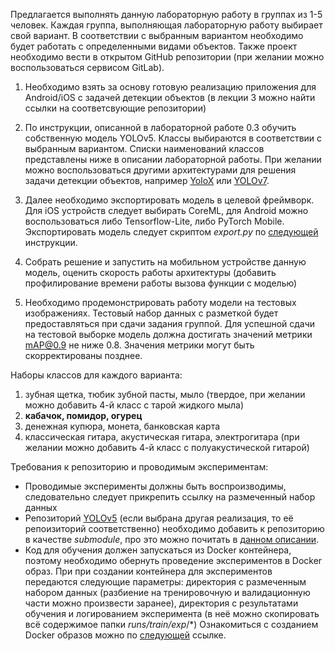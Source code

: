 

Предлагается выполнять данную лабораторную работу в группах из 1-5 человек. Каждая группа, выполняющая лабораторную работу выбирает свой вариант. В соответствии с выбранным вариантом необходимо будет работать с определенными видами объектов. Также проект необходимо вести в открытом GitHub репозитории (при желании можно воспользоваться сервисом GitLab).

1. Необходимо взять за основу готовую реализацию приложения для Android/iOS с задачей детекции объектов (в лекции 3 можно найти ссылки на соответсвующие репозитории)

2. По инструкции, описанной в лабораторной работе 0.3 обучить собственную модель YOLOv5. Классы выбираются в соответствии с выбранным вариантом. Списки наименований классов представлены ниже в описании лабораторной работы. При желании можно воспользоваться другими архитектурами для решения задачи детекции объектов, например [YoloX](https://github.com/Megvii-BaseDetection/YOLOX) или [YOLOv7](https://github.com/WongKinYiu/yolov7).

3. Далее необходимо экспортировать модель в целевой фреймворк. Для iOS устройств следует выбирать CoreML, для Android можно воспользоваться либо Tensorflow-Lite, либо PyTorch Mobile. Экспортировать модель следует скриптом *export.py* по [следующей](https://github.com/ultralytics/yolov5/issues/251) инструкции.

4. Собрать решение и запустить на мобильном устройстве данную модель, оценить скорость работы архитектуры (добавить профилирование времени работы вызова функции с моделью)

5. Необходимо продемонстрировать работу модели на тестовых изображениях. Тестовый набор данных с разметкой будет предоставляться при сдачи задания группой. Для успешной сдачи на тестовой выборке модель должна достигать значений метрики mAP@0.9 не ниже 0.8. Значения метрики могут быть скорректированы позднее.

Наборы классов для каждого варианта:

1. зубная щетка, тюбик зубной пасты, мыло (твердое, при желании можно добавить 4-й класс с тарой жидкого мыла)
2. **кабачок, помидор, огурец**
3. денежная купюра, монета, банковская карта
4. классическая гитара, акустическая гитара, электрогитара (при желании можно добавить 4-й класс с полуакустической гитарой)

Требования к репозиторию и проводимым экспериментам:

- Проводимые эксперименты должны быть воспроизводимы, следовательно следует прикрепить ссылку на размеченный набор данных
- Репозиторий [YOLOv5](https://github.com/ultralytics/yolov5) (если выбрана другая реализация, то её репоизиторий соответственно) необходимо добавить к репозиторию в качестве *submodule*, про это можно почитать в [данном описании](https://git-scm.com/book/ru/v2/%D0%98%D0%BD%D1%81%D1%82%D1%80%D1%83%D0%BC%D0%B5%D0%BD%D1%82%D1%8B-Git-%D0%9F%D0%BE%D0%B4%D0%BC%D0%BE%D0%B4%D1%83%D0%BB%D0%B8).
- Код для обучения должен запускаться из Docker контейнера, поэтому необходимо обернуть проведение экспериментов в Docker образ. При при создании контейнера для экспериментов передаются следующие параметры: 
    директория с размеченным набором данных (разбиение на тренировочную и валидационную части можно произвести заранее), директория с результатами обучения и логированием эксперимента (в неё можно скопировать всё содержимое папки *runs/train/exp*/*) 
    Ознакомиться с созданием Docker образов можно по [следующей](https://dker.ru/docs/docker-engine/learn-by-example/build-your-own-images/) ссылке.
